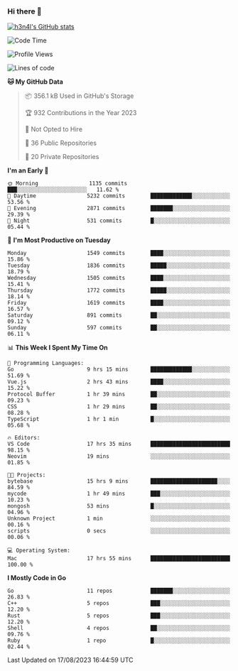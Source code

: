 ### Hi there 👋

[![h3n4l's GitHub stats](https://github-readme-stats.vercel.app/api?username=h3n4l&count_private=true&show_icons=true&theme=radical)](https://github.com/h3n4l/github-readme-stats)

<!--START_SECTION:waka-->
![Code Time](http://img.shields.io/badge/Code%20Time-1%2C501%20hrs%2049%20mins-blue)

![Profile Views](http://img.shields.io/badge/Profile%20Views-3-blue)

![Lines of code](https://img.shields.io/badge/From%20Hello%20World%20I%27ve%20Written-2.8%20million%20lines%20of%20code-blue)

**🐱 My GitHub Data** 

> 📦 356.1 kB Used in GitHub's Storage 
 > 
> 🏆 932 Contributions in the Year 2023
 > 
> 🚫 Not Opted to Hire
 > 
> 📜 36 Public Repositories 
 > 
> 🔑 20 Private Repositories 
 > 
**I'm an Early 🐤** 

```text
🌞 Morning                1135 commits        ███░░░░░░░░░░░░░░░░░░░░░░   11.62 % 
🌆 Daytime                5232 commits        █████████████░░░░░░░░░░░░   53.56 % 
🌃 Evening                2871 commits        ███████░░░░░░░░░░░░░░░░░░   29.39 % 
🌙 Night                  531 commits         █░░░░░░░░░░░░░░░░░░░░░░░░   05.44 % 
```
📅 **I'm Most Productive on Tuesday** 

```text
Monday                   1549 commits        ████░░░░░░░░░░░░░░░░░░░░░   15.86 % 
Tuesday                  1836 commits        █████░░░░░░░░░░░░░░░░░░░░   18.79 % 
Wednesday                1505 commits        ████░░░░░░░░░░░░░░░░░░░░░   15.41 % 
Thursday                 1772 commits        █████░░░░░░░░░░░░░░░░░░░░   18.14 % 
Friday                   1619 commits        ████░░░░░░░░░░░░░░░░░░░░░   16.57 % 
Saturday                 891 commits         ██░░░░░░░░░░░░░░░░░░░░░░░   09.12 % 
Sunday                   597 commits         ██░░░░░░░░░░░░░░░░░░░░░░░   06.11 % 
```


📊 **This Week I Spent My Time On** 

```text
💬 Programming Languages: 
Go                       9 hrs 15 mins       █████████████░░░░░░░░░░░░   51.69 % 
Vue.js                   2 hrs 43 mins       ████░░░░░░░░░░░░░░░░░░░░░   15.22 % 
Protocol Buffer          1 hr 39 mins        ██░░░░░░░░░░░░░░░░░░░░░░░   09.23 % 
CSS                      1 hr 29 mins        ██░░░░░░░░░░░░░░░░░░░░░░░   08.28 % 
TypeScript               1 hr 1 min          █░░░░░░░░░░░░░░░░░░░░░░░░   05.68 % 

🔥 Editors: 
VS Code                  17 hrs 35 mins      █████████████████████████   98.15 % 
Neovim                   19 mins             ░░░░░░░░░░░░░░░░░░░░░░░░░   01.85 % 

🐱‍💻 Projects: 
bytebase                 15 hrs 9 mins       █████████████████████░░░░   84.59 % 
mycode                   1 hr 49 mins        ███░░░░░░░░░░░░░░░░░░░░░░   10.23 % 
mongosh                  53 mins             █░░░░░░░░░░░░░░░░░░░░░░░░   04.96 % 
Unknown Project          1 min               ░░░░░░░░░░░░░░░░░░░░░░░░░   00.16 % 
scripts                  0 secs              ░░░░░░░░░░░░░░░░░░░░░░░░░   00.06 % 

💻 Operating System: 
Mac                      17 hrs 55 mins      █████████████████████████   100.00 % 
```

**I Mostly Code in Go** 

```text
Go                       11 repos            ███████░░░░░░░░░░░░░░░░░░   26.83 % 
C++                      5 repos             ███░░░░░░░░░░░░░░░░░░░░░░   12.20 % 
Rust                     5 repos             ███░░░░░░░░░░░░░░░░░░░░░░   12.20 % 
Shell                    4 repos             ██░░░░░░░░░░░░░░░░░░░░░░░   09.76 % 
Ruby                     1 repo              █░░░░░░░░░░░░░░░░░░░░░░░░   02.44 % 
```




 Last Updated on 17/08/2023 16:44:59 UTC
<!--END_SECTION:waka-->

